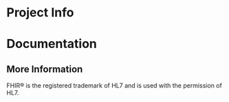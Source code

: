 # Project Info

# Documentation

## More Information

FHIR&reg; is the registered trademark of HL7 and is used with the permission of HL7.